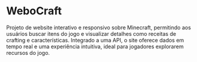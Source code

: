 # WeboCraft
Projeto de website interativo e responsivo sobre Minecraft, permitindo aos usuários buscar itens do jogo e visualizar detalhes como receitas de crafting e características. Integrado a uma API, o site oferece dados em tempo real e uma experiência intuitiva, ideal para jogadores explorarem recursos do jogo.
